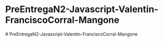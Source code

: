# PreEntregaN2-Javascript-Valentin-FranciscoCorral-Mangone
#   P r e E n t r e g a N 2 - J a v a s c r i p t - V a l e n t i n - F r a n c i s c o C o r r a l - M a n g o n e  
 